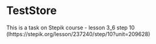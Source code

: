 # TestStore
This is a task on Stepik course - lesson 3_6 step 10 (lhttps://stepik.org/lesson/237240/step/10?unit=209628)
